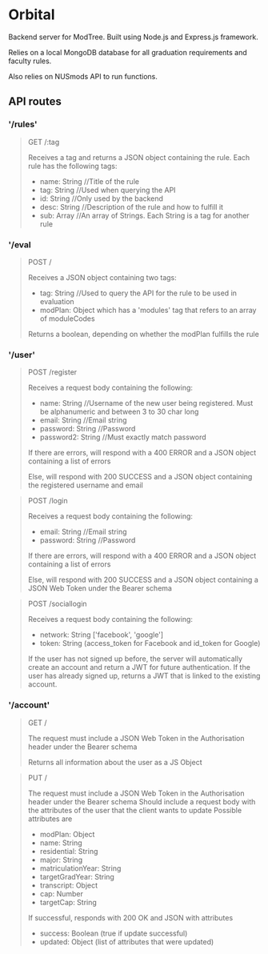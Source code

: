 # Orbital
Backend server for ModTree. Built using Node.js and Express.js framework.

Relies on a local MongoDB database for all graduation requirements and faculty
rules.

Also relies on NUSmods API to run functions.

## API routes
### '/rules'
> GET /:tag
> 
> Receives a tag and returns a JSON object containing the rule. Each rule has the
> following tags:
> 
> * name: String //Title of the rule
> * tag: String //Used when querying the API
> * id: String //Only used by the backend
> * desc: String //Description of the rule and how to fulfill it
> * sub: Array //An array of Strings. Each String is a tag for another rule

### '/eval
> POST /
> 
> Receives a JSON object containing two tags:
> 
> * tag: String //Used to query the API for the rule to be used in evaluation
> * modPlan: Object which has a 'modules' tag that refers to an array of moduleCodes
> 
> Returns a boolean, depending on whether the modPlan fulfills the rule

### '/user'
> POST /register
> 
> Receives a request body containing the following:
> 
> * name: String //Username of the new user being registered. Must be alphanumeric and between 3 to 30 char long
> * email: String //Email string
> * password: String //Password
> * password2: String //Must exactly match password
> 
> If there are errors, will respond with a 400 ERROR and a JSON object containing a list of errors
> 
> Else, will respond with 200 SUCCESS and a JSON object containing the registered username and email

> POST /login
> 
> Receives a request body containing the following:
> 
> * email: String //Email string
> * password: String //Password
> 
> If there are errors, will respond with a 400 ERROR and a JSON object containing a list of errors
>
> Else, will respond with 200 SUCCESS and a JSON object containing a JSON Web Token under the Bearer schema

> POST /sociallogin
>
> Receives a request body containing the following:
> 
> * network: String ['facebook', 'google']
> * token: String (access_token for Facebook and id_token for Google)
> 
> If the user has not signed up before, the server will automatically create an account and return a JWT for future authentication.
> If the user has already signed up, returns a JWT that is linked to the existing account.

### '/account'
> GET /
>
> The request must include a JSON Web Token in the Authorisation header under the Bearer schema
> 
> Returns all information about the user as a JS Object

> PUT /
> 
> The request must include a JSON Web Token in the Authorisation header under the Bearer schema
> Should include a request body with the attributes of the user that the client wants to update
> Possible attributes are
> 
> * modPlan: Object
> * name: String
> * residential: String
> * major: String
> * matriculationYear: String
> * targetGradYear: String
> * transcript: Object
> * cap: Number
> * targetCap: String
> 
> If successful, responds with 200 OK and JSON with attributes
> * success: Boolean (true if update successful)
> * updated: Object (list of attributes that were updated)
> 
